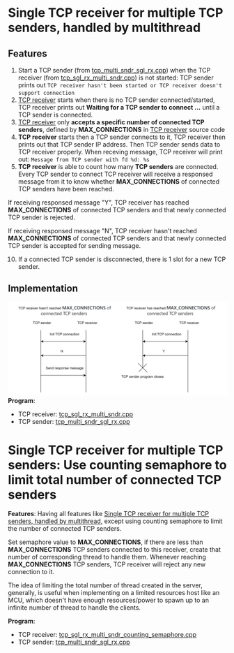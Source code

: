 # Single TCP receiver for multiple TCP senders, handled by multithread

## Features
1. Start a TCP sender (from [tcp_multi_sndr_sgl_rx.cpp](tcp_multi_sndr_sgl_rx.cpp)) when the TCP receiver (from [tcp_sgl_rx_multi_sndr.cpp](tcp_sgl_rx_multi_sndr.cpp)) is not started: TCP sender prints out ``TCP receiver hasn't been started or TCP receiver doesn't support connection``
2. [TCP receiver](tcp_sgl_rx_multi_sndr.cpp) starts when there is no TCP sender connected/started, TCP receiver prints out **Waiting for a TCP sender to connect ...** until a TCP sender is connected.
3. [TCP receiver](tcp_sgl_rx_multi_sndr.cpp) only **accepts a specific number of connected TCP senders**, defined by **MAX_CONNECTIONS** in [TCP receiver](tcp_sgl_rx_multi_sndr.cpp) source code
4. **TCP receiver** starts then a TCP sender connects to it, TCP receiver then prints out that TCP sender IP address. Then TCP sender sends data to TCP receiver properly.
When receving message, TCP receiver will print out: ``Message from TCP sender with fd %d: %s``
5. **TCP receiver** is able to count how many **TCP senders** are connected. Every TCP sender to connect TCP receiver will receive a responsed message from it to know whether **MAX_CONNECTIONS** of connected TCP senders have been reached.

If receiving responsed message "Y", TCP receiver has reached **MAX_CONNECTIONS** of connected TCP senders and that newly connected TCP sender is rejected.    

If receiving responsed message "N", TCP receiver hasn't reached **MAX_CONNECTIONS** of connected TCP senders and that newly connected TCP sender is accepted for sending message.

10. If a connected TCP sender is disconnected, there is 1 slot for a new TCP sender.

## Implementation
![](https://github.com/TranPhucVinh/C/blob/master/Environment/Images/tcp_rx_accepts_max_tcp_sndr.png)
**Program**:
* TCP receiver: [tcp_sgl_rx_multi_sndr.cpp](tcp_sgl_rx_multi_sndr.cpp)
* TCP sender: [tcp_multi_sndr_sgl_rx.cpp](tcp_multi_sndr_sgl_rx.cpp)

# Single TCP receiver for multiple TCP senders: Use counting semaphore to limit total number of connected TCP senders

**Features**: Having all features like [Single TCP receiver for multiple TCP senders, handled by multithread](#single-tcp-receiver-for-multiple-tcp-senders-handled-by-multithread), except using counting semaphore to limit the number of connected TCP senders. 

Set semaphore value to **MAX_CONNECTIONS**, if there are less than **MAX_CONNECTIONS** TCP senders connected to this receiver, create that number of corresponding thread to handle them. Whenever reaching **MAX_CONNECTIONS** TCP senders, TCP receiver will reject any new connection to it.

The idea of limiting the total number of thread created in the server, generally, is useful when implementing on a limited resources host like an MCU, which doesn't have enough resources/power to spawn up to an infinite number of thread to handle the clients.

**Program**:
* TCP receiver: [tcp_sgl_rx_multi_sndr_counting_semaphore.cpp](tcp_sgl_rx_multi_sndr_counting_semaphore.cpp)
* TCP sender: [tcp_multi_sndr_sgl_rx.cpp](tcp_multi_sndr_sgl_rx.cpp)
